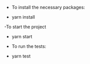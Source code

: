 - To install the necessary packages:

* yarn install

-To start the project

* yarn start

- To run the tests:

* yarn test


